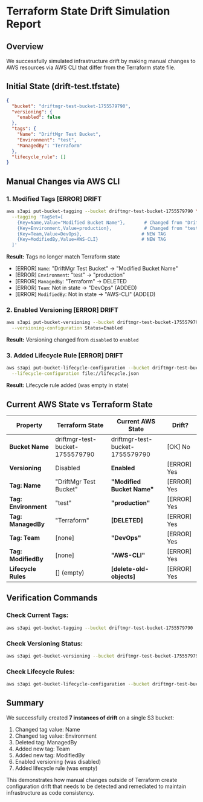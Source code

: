 # Terraform State Drift Simulation Report

## Overview
We successfully simulated infrastructure drift by making manual changes to AWS resources via AWS CLI that differ from the Terraform state file.

## Initial State (drift-test.tfstate)
```json
{
  "bucket": "driftmgr-test-bucket-1755579790",
  "versioning": {
    "enabled": false
  },
  "tags": {
    "Name": "DriftMgr Test Bucket",
    "Environment": "test",
    "ManagedBy": "Terraform"
  },
  "lifecycle_rule": []
}
```

## Manual Changes via AWS CLI

### 1. **Modified Tags** [ERROR] DRIFT
```bash
aws s3api put-bucket-tagging --bucket driftmgr-test-bucket-1755579790 \
  --tagging 'TagSet=[
    {Key=Name,Value="Modified Bucket Name"},       # Changed from "DriftMgr Test Bucket"
    {Key=Environment,Value=production},            # Changed from "test"
    {Key=Team,Value=DevOps},                      # NEW TAG
    {Key=ModifiedBy,Value=AWS-CLI}                # NEW TAG
  ]'
```
**Result:** Tags no longer match Terraform state
- [ERROR] `Name`: "DriftMgr Test Bucket" → "Modified Bucket Name"
- [ERROR] `Environment`: "test" → "production"
- [ERROR] `ManagedBy`: "Terraform" → DELETED
- [ERROR] `Team`: Not in state → "DevOps" (ADDED)
- [ERROR] `ModifiedBy`: Not in state → "AWS-CLI" (ADDED)

### 2. **Enabled Versioning** [ERROR] DRIFT
```bash
aws s3api put-bucket-versioning --bucket driftmgr-test-bucket-1755579790 \
  --versioning-configuration Status=Enabled
```
**Result:** Versioning changed from `disabled` to `enabled`

### 3. **Added Lifecycle Rule** [ERROR] DRIFT
```bash
aws s3api put-bucket-lifecycle-configuration --bucket driftmgr-test-bucket-1755579790 \
  --lifecycle-configuration file://lifecycle.json
```
**Result:** Lifecycle rule added (was empty in state)

## Current AWS State vs Terraform State

| Property | Terraform State | Current AWS State | Drift? |
|----------|----------------|-------------------|--------|
| **Bucket Name** | driftmgr-test-bucket-1755579790 | driftmgr-test-bucket-1755579790 | [OK] No |
| **Versioning** | Disabled | **Enabled** | [ERROR] Yes |
| **Tag: Name** | "DriftMgr Test Bucket" | **"Modified Bucket Name"** | [ERROR] Yes |
| **Tag: Environment** | "test" | **"production"** | [ERROR] Yes |
| **Tag: ManagedBy** | "Terraform" | **[DELETED]** | [ERROR] Yes |
| **Tag: Team** | [none] | **"DevOps"** | [ERROR] Yes |
| **Tag: ModifiedBy** | [none] | **"AWS-CLI"** | [ERROR] Yes |
| **Lifecycle Rules** | [] (empty) | **[delete-old-objects]** | [ERROR] Yes |

## Verification Commands

### Check Current Tags:
```bash
aws s3api get-bucket-tagging --bucket driftmgr-test-bucket-1755579790
```

### Check Versioning Status:
```bash
aws s3api get-bucket-versioning --bucket driftmgr-test-bucket-1755579790
```

### Check Lifecycle Rules:
```bash
aws s3api get-bucket-lifecycle-configuration --bucket driftmgr-test-bucket-1755579790
```

## Summary

We successfully created **7 instances of drift** on a single S3 bucket:
1. Changed tag value: Name
2. Changed tag value: Environment
3. Deleted tag: ManagedBy
4. Added new tag: Team
5. Added new tag: ModifiedBy
6. Enabled versioning (was disabled)
7. Added lifecycle rule (was empty)

This demonstrates how manual changes outside of Terraform create configuration drift that needs to be detected and remediated to maintain infrastructure as code consistency.